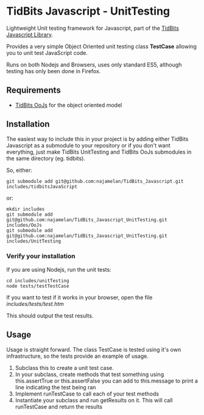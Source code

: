 TidBits Javascript - UnitTesting
================================

Lightweight Unit testing framework for Javascript, part of the [TidBits Javascript Library](https://github.com/najamelan/TidBits_Javascript).

Provides a very simple Object Oriented unit testing class **TestCase** allowing you to unit test JavaScript code.

Runs on both Nodejs and Browsers, uses only standard ES5, although testing has only been done in Firefox.

## Requirements

- [TidBits OoJs](https://github.com/najamelan/TidBits_Javascript_OoJs) for the object oriented model


## Installation

The easiest way to include this in your project is by adding either TidBits Javascript as a submodule to your repository or if you don't want everything, just make TidBits UnitTesting and TidBits OoJs submodules in the same directory (eg. tidbits).

So, either:

```shell
git submodule add git@github.com:najamelan/TidBits_Javascript.git includes/tidbitsJavaScript
```

or:

```shell
mkdir includes
git submodule add git@github.com:najamelan/TidBits_Javascript_UnitTesting.git includes/OoJs
git submodule add git@github.com:najamelan/TidBits_Javascript_UnitTesting.git includes/UnitTesting
```

### Verify your installation

If you are using Nodejs, run the unit tests:

```shell
cd includes/unitTesting
node tests/testTestCase
```

If you want to test if it works in your browser, open the file *includes/tests/test.htm*

This should output the test results.

## Usage

Usage is straight forward. The class TestCase is tested using it's own infrastructure, so the tests provide an example of usage.

1. Subclass this to create a unit test case.
2. In your subclass, create methods that test something using this.assertTrue or this.assertFalse
   you can add to this.message to print a line indicating the test being ran
3. Implement runTestCase to call each of your test methods
4. Instantiate your subclass and run getResults on it. This will call runTestCase and return the results
